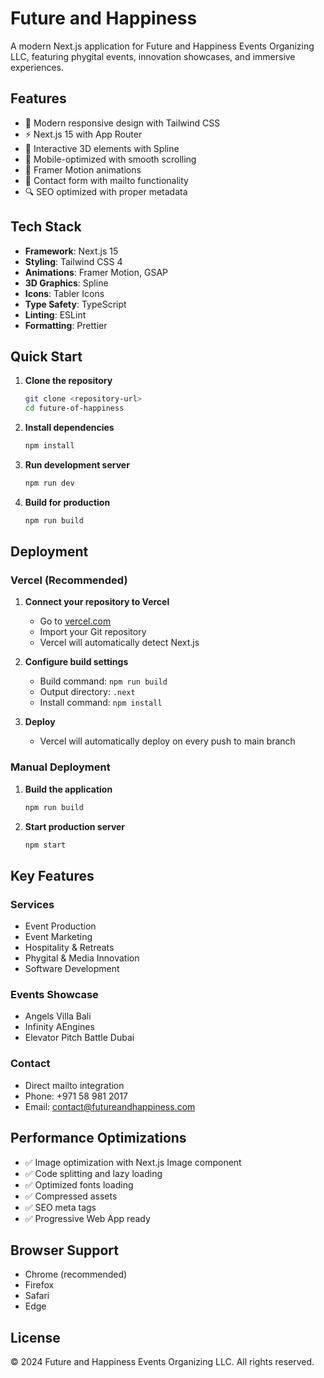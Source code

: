 # Future and Happiness

A modern Next.js application for Future and Happiness Events Organizing LLC, featuring phygital events, innovation showcases, and immersive experiences.

## Features

- 🎨 Modern responsive design with Tailwind CSS
- ⚡ Next.js 15 with App Router
- 🎯 Interactive 3D elements with Spline
- 📱 Mobile-optimized with smooth scrolling
- 🌟 Framer Motion animations
- 📧 Contact form with mailto functionality
- 🔍 SEO optimized with proper metadata

## Tech Stack

- **Framework**: Next.js 15
- **Styling**: Tailwind CSS 4
- **Animations**: Framer Motion, GSAP
- **3D Graphics**: Spline
- **Icons**: Tabler Icons
- **Type Safety**: TypeScript
- **Linting**: ESLint
- **Formatting**: Prettier

## Quick Start

1. **Clone the repository**
   ```bash
   git clone <repository-url>
   cd future-of-happiness
   ```

2. **Install dependencies**
   ```bash
   npm install
   ```

3. **Run development server**
   ```bash
   npm run dev
   ```

4. **Build for production**
   ```bash
   npm run build
   ```

## Deployment

### Vercel (Recommended)

1. **Connect your repository to Vercel**
   - Go to [vercel.com](https://vercel.com)
   - Import your Git repository
   - Vercel will automatically detect Next.js

2. **Configure build settings**
   - Build command: `npm run build`
   - Output directory: `.next`
   - Install command: `npm install`

3. **Deploy**
   - Vercel will automatically deploy on every push to main branch

### Manual Deployment

1. **Build the application**
   ```bash
   npm run build
   ```

2. **Start production server**
   ```bash
   npm start
   ```

## Key Features

### Services
- Event Production
- Event Marketing
- Hospitality & Retreats
- Phygital & Media Innovation
- Software Development

### Events Showcase
- Angels Villa Bali
- Infinity AEngines
- Elevator Pitch Battle Dubai

### Contact
- Direct mailto integration
- Phone: +971 58 981 2017
- Email: contact@futureandhappiness.com

## Performance Optimizations

- ✅ Image optimization with Next.js Image component
- ✅ Code splitting and lazy loading
- ✅ Optimized fonts loading
- ✅ Compressed assets
- ✅ SEO meta tags
- ✅ Progressive Web App ready

## Browser Support

- Chrome (recommended)
- Firefox
- Safari
- Edge

## License

© 2024 Future and Happiness Events Organizing LLC. All rights reserved.
